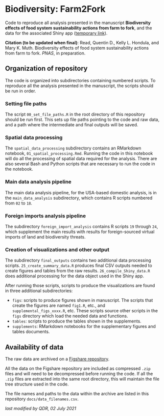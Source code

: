 # Biodiversity: Farm2Fork

Code to reproduce all analysis presented in the manuscript **Biodiversity effects of food system sustainability actions from farm to fork**, and the data for the associated Shiny app ([temporary link](https://shiny.sesync.org/apps/biodiversity-farm2fork)).

**Citation (to be updated when final)**: Read, Quentin D., Kelly L. Hondula, and Mary K. Muth. Biodiversity effects of food system sustainability actions from farm to fork. *PNAS*, in preparation.

## Organization of repository

The code is organized into subdirectories containing numbered scripts. To reproduce all the analysis presented in the manuscript, the scripts should be run in order.

### Setting file paths

The script `00_set_file_paths.R` in the root directory of this repository should be run first. This sets up file paths pointing to the code and raw data, and a path where the intermediate and final outputs will be saved.

### Spatial data processing

The `spatial_data_processing` subdirectory contains an RMarkdown notebook, `01_spatial_processing.Rmd`. Running the code in this notebook will do all the processing of spatial data required for the analysis. There are also several Bash and Python scripts that are necessary to run the code in the notebook.

### Main data analysis pipeline

The main data analysis pipeline, for the USA-based domestic analysis, is in the `main_data_analysis` subdirectory, which contains R scripts numbered from `02` to `18`.

### Foreign imports analysis pipeline

The subdirectory `foreign_import_analysis` contains R scripts `19` through `24`, which supplement the main results with results for foreign-sourced virtual imports of land and biodiversity threats.

### Creation of visualizations and other output

The subdirectory `final_outputs` contains two additional data processing scripts. `25_create_summary_data.R` produces final CSV outputs needed to create figures and tables from the raw results. `26_compile_Shiny_data.R` does additional processing for the data object used in the Shiny app.

After running those scripts, scripts to produce the visualizations are found in three additional subdirectories:

- `figs`: scripts to produce figures shown in manuscript. The scripts that create the figures are named `fig1.R`, etc., and `supplemental_figs_xxxx.R`, etc. These scripts source other scripts in the `figs` directory which load the needed data and functions.
- `tables`: scripts to produce the tables shown in the supplements.
- `supplements`: RMarkdown notebooks for the supplementary figures and tables documents.

## Availability of data

The raw data are archived on a [Figshare repository](https://doi.org/10.6084/m9.figshare.14892087).

All the data on the Figshare repository are included as compressed `.zip` files and will need to be decompressed before running the code. If all the `.zip` files are extracted into the same root directory, this will maintain the file tree structure used in the code.

The file names and paths to the data within the archive are listed in this repository `docs/data_filenames.csv`.

*last modified by QDR, 02 July 2021*
